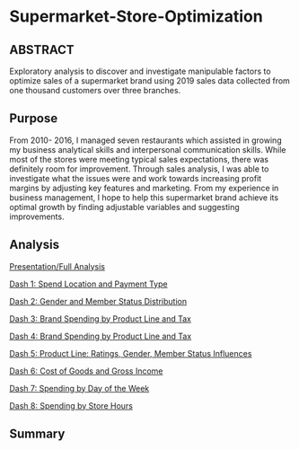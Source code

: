 # Supermarket-Store-Optimization

## ABSTRACT

Exploratory analysis to discover and investigate manipulable factors to optimize sales of a supermarket brand using 2019 sales data collected from one thousand customers over three branches. 

## Purpose

From 2010- 2016, I managed seven restaurants which assisted in growing my business analytical skills and interpersonal communication skills. While most of the stores were meeting typical sales expectations, there was definitely room for improvement. Through sales analysis, I was able to investigate what the issues were and work towards increasing profit margins by adjusting key features and marketing. 
From my experience in business management, I hope to help this supermarket brand achieve its optimal growth by finding adjustable variables and suggesting improvements. 

## Analysis 

<a href="https://public.tableau.com/app/profile/kishan.patel2847/viz/SupermarketSalesOptimizationPresentationStory/SuperMarketBusinessAnalysis">Presentation/Full Analysis</a>

<a href="https://public.tableau.com/app/profile/kishan.patel2847/viz/SupermarketSalesOptimizationDash1SpendLocationandPaymentType/1_PaymentType">Dash 1: Spend Location and Payment Type</a>

<a href="https://public.tableau.com/app/profile/kishan.patel2847/viz/SupermarketSalesOptimizationDash2GenderandMemberStatusDistribution/2_GenderandMember">Dash 2: Gender and Member Status Distribution</a>

<a href="https://public.tableau.com/app/profile/kishan.patel2847/viz/SupermarketSalesOptimizationDash3BrandSpendingbyProductLineandTax/3_TotalSpend">Dash 3: Brand Spending by Product Line and Tax</a>

<a href="https://public.tableau.com/app/profile/kishan.patel2847/viz/SupermarketSalesOptimizationDash4BrandSpendingbyProductLineandTax/4_TotalSpendbyBranch">Dash 4: Brand Spending by Product Line and Tax</a>

<a href="https://public.tableau.com/app/profile/kishan.patel2847/viz/SupermarketSalesOptimizationDash5ProductLineRatingsGenderMemberStatusInfluences/5_TotalspendbyProducttype">Dash 5: Product Line: Ratings, Gender, Member Status Influences</a>

<a href="https://public.tableau.com/app/profile/kishan.patel2847/viz/SupermarketSalesOptimizationDash6CostofGoodsandGrossIncome/6_CostofGoodsandIncome">Dash 6: Cost of Goods and Gross Income</a>

<a href="https://public.tableau.com/app/profile/kishan.patel2847/viz/SupermarketSalesOptimizationDash7SpendingbyDayoftheWeek/7_DayLine">Dash 7: Spending by Day of the Week</a>

<a href="https://public.tableau.com/app/profile/kishan.patel2847/viz/SupermarketSalesOptimizationDash8SpendingbyStoreHours/8_Timeline">Dash 8: Spending by Store Hours</a>

## Summary


